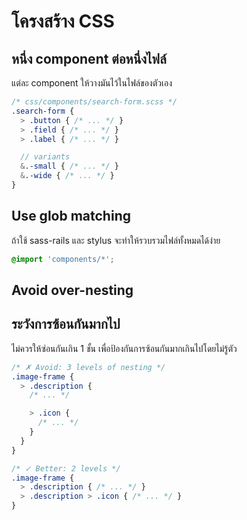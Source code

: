 # โครงสร้าง CSS

## หนึ่ง component ต่อหนึ่งไฟล์
แต่ละ component ให้วางมันไว้ในไฟล์ของตัวเอง

  ```scss
  /* css/components/search-form.scss */
  .search-form {
    > .button { /* ... */ }
    > .field { /* ... */ }
    > .label { /* ... */ }

    // variants
    &.-small { /* ... */ }
    &.-wide { /* ... */ }
  }
  ```

## Use glob matching
ถ้าใช้ sass-rails และ stylus จะทำให้รวบรวมไฟล์ทั้งหมดได้ง่าย

  ```scss
  @import 'components/*';
  ```

## Avoid over-nesting
## ระวังการซ้อนกันมากไป
ไม่ควรให้ซ่อนกันเกิน 1 ชั้น เพื่อป้องกันการซ้อนกันมากเกินไปโดยไม่รู้ตัว

  ```scss
  /* ✗ Avoid: 3 levels of nesting */
  .image-frame {
    > .description {
      /* ... */

      > .icon {
        /* ... */
      }
    }
  }

  /* ✓ Better: 2 levels */
  .image-frame {
    > .description { /* ... */ }
    > .description > .icon { /* ... */ }
  }
  ```
